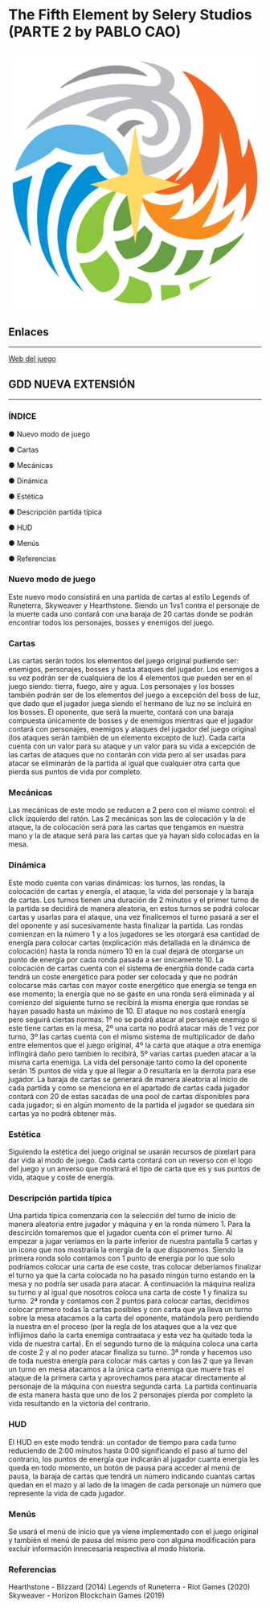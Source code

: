 # The Fifth Element by Selery Studios (PARTE 2 by PABLO CAO)
![Imagen Quinto Elemento](https://github.com/UCM-FDI-DISIA/Selery-Studios/raw/main/imgs/fifth_element.png)
---
## Enlaces
---
[Web del juego](https://ucm-fdi-disia.github.io/Selery-Studios/)

## GDD NUEVA EXTENSIÓN
---

### ÍNDICE

● Nuevo modo de juego

● Cartas

● Mecánicas

● Dinámica

● Estética 

● Descripción partida típica 

● HUD

● Menús 

● Referencias 

### Nuevo modo de juego
Este nuevo modo consistirá en una partida de cartas al estilo Legends of Runeterra, Skyweaver y Hearthstone. Siendo un 1vs1 contra el personaje de la muerte cada uno contará con una baraja de 20 cartas donde se podrán encontrar todos los personajes, bosses y enemigos del juego.

### Cartas
Las cartas serán todos los elementos del juego original pudiendo ser: enemigos, personajes, bosses y hasta ataques del jugador. Los enemigos a su vez podrán ser de cualquiera de los 4 elementos que pueden ser en el juego siendo: tierra, fuego, aire y agua. Los personajes y los bosses también podrán ser de los elementos del juego a excepción del boss de luz, que dado que el jugador juega siendo el hermano de luz no se incluirá en los bosses. El oponente, que será la muerte, contará con una baraja compuesta únicamente de bosses y de enemigos mientras que el jugador contará con personajes, enemigos y ataques del jugador del juego original (los ataques serán también de un elemento excepto de luz). Cada carta cuenta con un valor para su ataque y un valor para su vida a excepción de las cartas de ataques que no contarán con vida pero al ser usadas para atacar se eliminarán de la partida al igual que cualquier otra carta que pierda sus puntos de vida por completo.

### Mecánicas
Las mecánicas de este modo se reducen a 2 pero con el mismo control: el click izquierdo del ratón. Las 2 mecánicas son las de colocación y la de ataque, la de colocación será para las cartas que tengamos en nuestra mano y la de ataque será para las cartas que ya hayan sido colocadas en la mesa.

### Dinámica
Este modo cuenta con varias dinámicas: los turnos, las rondas, la colocación de cartas y energía, el ataque, la vida del personaje y la baraja de cartas. Los turnos tienen una duración de 2 minutos y el primer turno de la partida se decidirá de manera aleatoria, en estos turnos se podrá colocar cartas y usarlas para el ataque, una vez finalicemos el turno pasará a ser el del oponente y así sucesivamente hasta finalizar la partida. Las rondas comienzan en la número 1 y a los jugadores se les otorgará esa cantidad de energía para colocar cartas (explicación más detallada en la dinámica de colocación) hasta la ronda número 10 en la cual dejará de otorgarse un punto de energía por cada ronda pasada a ser únicamente 10. La colocación de cartas cuenta con el sistema de energñia donde cada carta tendrá un coste energético para poder ser colocada y que no podrán colocarse más cartas con mayor coste energético que energía se tenga en ese momento; la energía que no se gaste en una ronda será eliminada y al comienzo del siguiente turno se recibirá la misma energía que rondas se hayan pasado hasta un máximo de 10. El ataque no nos costará energía pero seguirá ciertas normas: 1º no se podrá atacar al personaje enemigo si este tiene cartas en la mesa, 2º una carta no podrá atacar más de 1 vez por turno, 3º las cartas cuenta con el mismo sistema de multiplicador de daño entre elementos que el juego original, 4º la carta que ataque a otra enemiga inflingirá daño pero también lo recibirá, 5º varias cartas pueden atacar a la misma carta enemiga. La vida del personaje tanto como la del oponente serán 15 puntos de vida y que al llegar a 0 resultaría en la derrota para ese jugador. La baraja de cartas se generará de manera aleatoria al inicio de cada partida y como se menciona en el apartado de cartas cada jugador contará con 20 de estas sacadas de una pool de cartas disponibles para cada jugador; si en algún momento de la partida el jugador se quedara sin cartas ya no podrá obtener más.

### Estética
Siguiendo la estética del juego original se usarán recursos de pixelart para dar vida al modo de juego. Cada carta contará con un reverso con el logo del juego y un anverso que mostrará el tipo de carta que es y sus puntos de vida, ataque y coste de energía.

### Descripción partida típica
Una partida típica comenzaría con la selección del turno de inicio de manera aleatoria entre jugador y máquina y en la ronda número 1. Para la descirción tomaremos que el jugador cuenta con el primer turno. Al empezar a jugar veríamos en la parte inferior de nuestra pantalla 5 cartas y un icono que nos mostraría la energía de la que disponemos. Siendo la primera ronda solo contamos con 1 punto de energía por lo que solo podríamos colocar una carta de ese coste, tras colocar deberíamos finalizar el turno ya que la carta colocada no ha pasado ningún turno estando en la mesa y no podría ser usada para atacar. A continuación la máquina realiza su turno y al igual que nosotros coloca una carta de coste 1 y finaliza su turno. 2ª ronda y contamos con 2 puntos para colocar cartas, decidimos colocar primero todas la cartas posibles y con carta que ya lleva un turno sobre la mesa atacamos a la carta del oponente, matándola pero perdiendo la nuestra en el proceso (por la regla de los ataques que a la vez que inflijimos daño la carta enemiga contraataca y esta vez ha quitado toda la vida de nuestra carta). En el segundo turno de la máquina coloca una carta de coste 2 y al no poder atacar finaliza su turno. 3ª ronda y hacemos uso de toda nuestra energía para colocar más cartas y con las 2 que ya llevan un turno en mesa atacamos a la única carta enemiga que muere tras el ataque de la primera carta y aprovechamos para atacar directamente al personaje de la máquina con nuestra segunda carta. La partida continuaría de esta manera hasta que uno de los 2 personajes pierda por completo la vida resultando en la victoria del contrario.

### HUD
El HUD en este modo tendrá: un contador de tiempo para cada turno reduciendo de 2:00 minutos hasta 0:00 significando el paso al turno del contrario, los puntos de energía que indicarán al jugador cuanta energía les queda en todo momento, un botón de pausa para acceder al menú de pausa, la baraja de cartas que tendrá un número indicando cuantas cartas quedan en el mazo y al lado de la imagen de cada personaje un número que represente la vida de cada jugador.

### Menús
Se usará el menú de inicio que ya viene implementado con el juego original y también el menú de pausa del mismo pero con alguna modificación para excluir información innecesaria respectiva al modo historia.

### Referencias
Hearthstone - Blizzard (2014)
Legends of Runeterra - Riot Games (2020)
Skyweaver - Horizon Blockchain Games (2019)